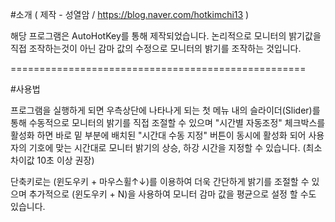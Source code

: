 #소개 ( 제작 - 성열암 / https://blog.naver.com/hotkimchi13 )

해당 프로그램은 AutoHotKey를 통해 제작되었습니다.
논리적으로 모니터의 밝기값을 직접 조작하는것이 아닌
감마 값의 수정으로 모니터의 밝기를 조작하는 것입니다.

===================================================

#사용법

프로그램을 실행하게 되면 우측상단에 나타나게 되는 첫 메뉴 내의
슬라이더(Slider)를 통해 수동적으로 모니터의 밝기를 직접
조절할 수 있으며 "시간별 자동조정" 체크박스를 활성화 하면
바로 밑 부분에 배치된 "시간대 수동 지정" 버튼이 동시에
활성화 되어 사용자의 기호에 맞는 시간대로 모니터 밝기의
상승, 하강 시간을 지정할 수 있습니다.
(최소 차이값 10초 이상 권장)

단축키로는 (윈도우키 + 마우스휠↑↓)를 이용하여 더욱 간단하게
밝기를 조절할 수 있으며 추가적으로 (윈도우키 + N)을 사용하여
모니터 감마 값을 평균으로 설정 할 수도 있습니다.

